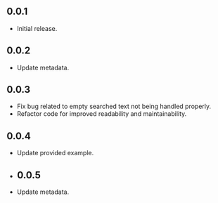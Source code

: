 ## 0.0.1

- Initial release.

## 0.0.2

- Update metadata.

## 0.0.3

- Fix bug related to empty searched text not being handled properly.
- Refactor code for improved readability and maintainability.

## 0.0.4

- Update provided example.

- ## 0.0.5

- Update metadata.
